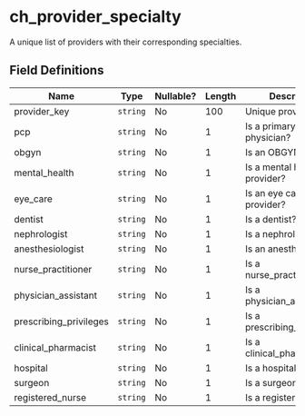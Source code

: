 # ch_provider_specialty

A unique list of providers with their corresponding specialties.

## Field Definitions

| Name | Type | Nullable? | Length | Description | Values |
| --- | --- | --- | --- | --- | --- |
| provider_key | `string` | No | 100 | Unique provider key. |  |
| pcp | `string` | No | 1 | Is a primary care physician? | `YYYYMMDD` |
| obgyn | `string` | No | 1 | Is an OBGYN? | `YYYYMMDD` |
| mental_health | `string` | No | 1 | Is a mental health provider?  | `Y` or `N` |
| eye_care | `string` | No | 1 | Is an eye care provider? | `Y` or `N` |
| dentist | `string` | No | 1 | Is a dentist?  | `Y` or `N` |
| nephrologist | `string` | No | 1 | Is a nephrologist? | `Y` or `N` |
| anesthesiologist | `string` | No | 1 | Is an anesthesiologist? | `Y` or `N` |
| nurse_practitioner | `string` | No | 1 | Is a nurse_practitioner? | `Y` or `N` |
| physician_assistant | `string` | No | 1 | Is a physician_assistant? | `Y` or `N` |
| prescribing_privileges | `string` | No | 1 | Is a prescribing_privileges? | `Y` or `N` |
| clinical_pharmacist | `string` | No | 1 | Is a clinical_pharmacist? | `Y` or `N` |
| hospital | `string` | No | 1 | Is a hospital? | `Y` or `N` |
| surgeon | `string` | No | 1 | Is a surgeon? | `Y` or `N` |
| registered_nurse | `string` | No | 1 | Is a registered_nurse? | `Y` or `N` |